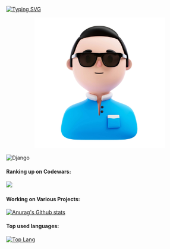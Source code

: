 [![Typing SVG](https://readme-typing-svg.demolab.com/?lines=Hi+there,+I+am+Meylis.+Currently;diving+into+captivating+world+of;web+development.&width=450)](https://git.io/typing-svg)

<div align="center">
  <img src="user.a40a30c0.png" width="350px" />
</div>

![Django](https://img.shields.io/badge/Django-darkgreen?logo=django?type)

#### Ranking up on Codewars:
<img src="https://www.codewars.com/users/sabi70/badges/large" />

#### Working on Various Projects:

[![Anurag's Github stats](https://github-readme-stats.vercel.app/api?username=sabi70&show_icons=true&theme=dark#gh-dark-mode-only)](https://github.com/anuraghazra/github-readme-stats)


#### Top used languages:

[![Top Lang](https://github-readme-stats.vercel.app/api/top-langs/?username=sabi70&layout=compact&bg_color=DEG,e3f2fd,bbdefb,90caf9)](https://github.com/anuraghazra/github-readme-stats)




